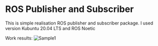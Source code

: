 # ROS Publisher and Subscriber

This is simple realisation ROS publisher and subscriber package. I used version Kubuntu 20.04 LTS and ROS Noetic

Work results:
![Sample1](screen1.png)
